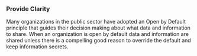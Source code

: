 ### Provide Clarity
Many organizations in the public sector have adopted an Open by Default principle that guides their decision making about what data and information to share. When an organization is open by default data and information are shared unless there is a compelling good reason to override the default and keep information secrets. 